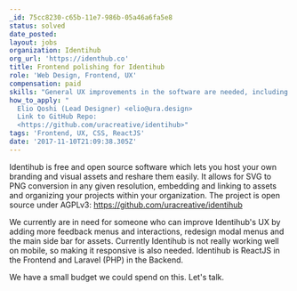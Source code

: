 ```yaml
---
_id: 75cc8230-c65b-11e7-986b-05a46a6fa5e8
status: solved
date_posted: 
layout: jobs
organization: Identihub
org_url: 'https://identhub.co'
title: Frontend polishing for Identihub
role: 'Web Design, Frontend, UX'
compensation: paid
skills: "General UX improvements in the software are needed, including:\r\nSidebar of Assets\r\nModal Menus\r\nFeedback Messages\r\nError Messages\r\n\r\nGenerally some User Research would be also appreciated to understand what's the best path going forward."
how_to_apply: "
  Elio Qoshi (Lead Designer) <elio@ura.design>
  Link to GitHub Repo:
  <https://github.com/uracreative/identihub>"
tags: 'Frontend, UX, CSS, ReactJS'
date: '2017-11-10T21:09:38.305Z'
---
```

Identihub is free and open source software which lets you host your own branding and visual assets and reshare them easily. It allows for SVG to PNG conversion in any given resolution, embedding and linking to assets and organizing your projects within your organization. The project is open source under AGPLv3: <https://github.com/uracreative/identihub>

We currently are in need for someone who can improve Identihub's UX by adding more feedback menus and interactions, redesign modal menus and the main side bar for assets. Currently Identihub is not really working well on mobile, so making it responsive is also needed. Identihub is ReactJS in the Frontend and Laravel (PHP) in the Backend.

We have a small budget we could spend on this. Let's talk.
